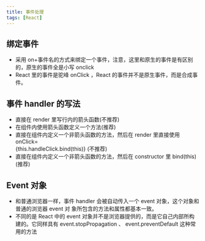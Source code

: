 ```yaml
---
title: 事件处理
tags: [React]
---
```


## 绑定事件

- 采用 on+事件名的方式来绑定一个事件，注意，这里和原生的事件是有区别的，原生的事件全是小写 onclick
- React 里的事件是驼峰 onClick ，React 的事件并不是原生事件，而是合成事件。

## 事件 handler 的写法

- 直接在 render 里写行内的箭头函数(不推荐)
- 在组件内使用箭头函数定义一个方法(推荐)
- 直接在组件内定义一个非箭头函数的方法，然后在 render 里直接使用 onClick=  
  {this.handleClick.bind(this)} (不推荐)
- 直接在组件内定义一个非箭头函数的方法，然后在 constructor 里 bind(this)(推荐)

## Event 对象

- 和普通浏览器一样，事件 handler 会被自动传入一个 event 对象，这个对象和普通的浏览器 event 对 象所包含的方法和属性都基本一致。
- 不同的是 React 中的 event 对象并不是浏览器提供的，而是它自己内部所构建的。它同样具有 event.stopPropagation 、 event.preventDefault 这种常用的方法

